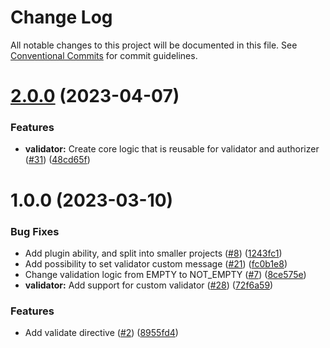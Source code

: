# Change Log

All notable changes to this project will be documented in this file.
See [Conventional Commits](https://conventionalcommits.org) for commit guidelines.

# [2.0.0](https://github.com/ktutnik/graphql-directive/compare/@graphql-directive/validator@1.0.0...@graphql-directive/validator@2.0.0) (2023-04-07)

### Features

- **validator:** Create core logic that is reusable for validator and authorizer ([#31](https://github.com/ktutnik/graphql-directive/issues/31)) ([48cd65f](https://github.com/ktutnik/graphql-directive/commit/48cd65f681aacf4f3d42acb98864af828e8f52d9))

# 1.0.0 (2023-03-10)

### Bug Fixes

- Add plugin ability, and split into smaller projects ([#8](https://github.com/ktutnik/graphql-directive/issues/8)) ([1243fc1](https://github.com/ktutnik/graphql-directive/commit/1243fc16c953aa3f59cd038a77cb508401dbe0d2))
- Add possibility to set validator custom message ([#21](https://github.com/ktutnik/graphql-directive/issues/21)) ([fc0b1e8](https://github.com/ktutnik/graphql-directive/commit/fc0b1e8a799927788d598f68f34df118797f4012))
- Change validation logic from EMPTY to NOT_EMPTY ([#7](https://github.com/ktutnik/graphql-directive/issues/7)) ([8ce575e](https://github.com/ktutnik/graphql-directive/commit/8ce575e5e80940000e1cda4f637306dac2c9458a))
- **validator:** Add support for custom validator ([#28](https://github.com/ktutnik/graphql-directive/issues/28)) ([72f6a59](https://github.com/ktutnik/graphql-directive/commit/72f6a59517cb3f3d8c3f517e227a3a82436a942b))

### Features

- Add validate directive ([#2](https://github.com/ktutnik/graphql-directive/issues/2)) ([8955fd4](https://github.com/ktutnik/graphql-directive/commit/8955fd478a2007cedbe6c668fc3fd0a3b4c0d3e9))
